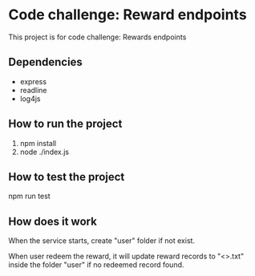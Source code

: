 # Code challenge: Reward endpoints
This project is for code challenge: Rewards endpoints

## Dependencies
- express
- readline
- log4js

## How to run the project
1. npm install
2. node ./index.js

## How to test the project
npm run test

## How does it work
When the service starts, create "user" folder if not exist.

When user redeem the reward, it will update reward records to "<<UserID>>.txt" inside the folder "user" if no redeemed record found.
